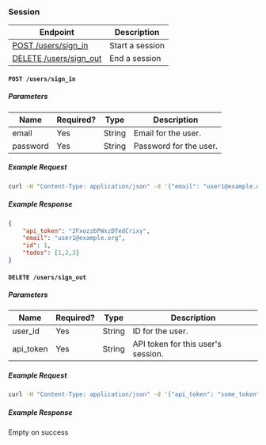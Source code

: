 ### Session

| Endpoint | Description |
| ---- | --------------- |
| [POST /users/sign_in](/doc/session.md#post-userssign_in) | Start a session |
| [DELETE /users/sign_out](/doc/session.md#delete-userssign_out) | End a session |

#### `POST /users/sign_in`

##### Parameters

| Name  | Required? | Type   | Description |
| ----  | --------- | ----   | ----------- |
| email | Yes       | String | Email for the user. |
| password | Yes       | String | Password for the user. |


##### Example Request 

```bash
curl -H "Content-Type: application/json" -d '{"email": "user1@example.org", "password": "password"}' -X POST "http://localhost:3000/users/sign_in"
```

##### Example Response

```json
{
    "api_token": "2FxozzbPWxzDTedCrixy",
    "email": "user1@example.org",
    "id": 1,
    "todos": [1,2,3]
}
```

#### `DELETE /users/sign_out`

##### Parameters

| Name  | Required? | Type   | Description |
| ----  | --------- | ----   | ----------- |
| user_id | Yes       | String | ID for the user. |
| api_token | Yes       | String | API token for this user's session. |


##### Example Request 

```bash
curl -H "Content-Type: application/json" -d '{"api_token": "some_token", "user_id": 1}' -X DELETE "http://localhost:3000/users/sign_out"
```

##### Example Response

Empty on success
